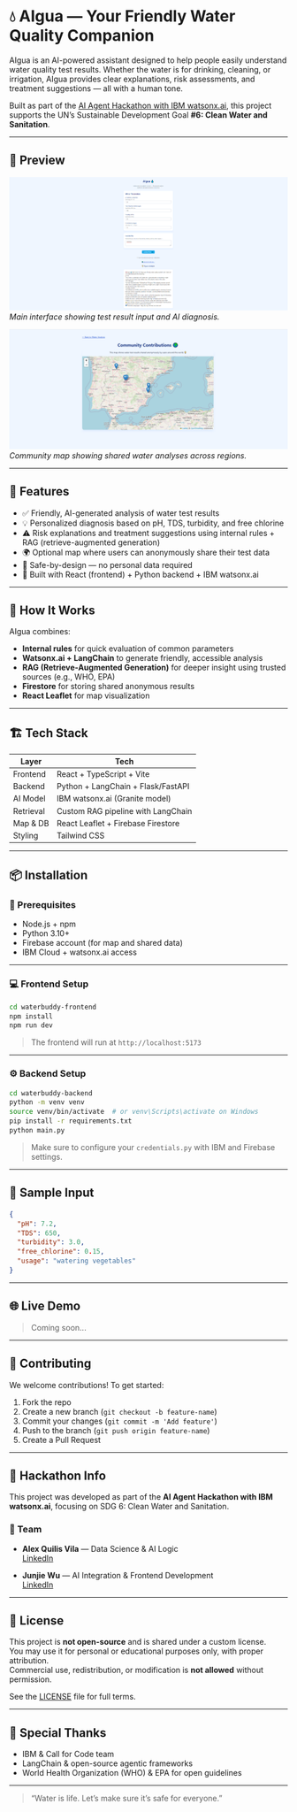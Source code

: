 # 💧 AIgua — Your Friendly Water Quality Companion

AIgua is an AI-powered assistant designed to help people easily understand water quality test results. Whether the water is for drinking, cleaning, or irrigation, AIgua provides clear explanations, risk assessments, and treatment suggestions — all with a human tone.

Built as part of the [AI Agent Hackathon with IBM watsonx.ai](https://developer.ibm.com/events/ai-agent-hackathon/), this project supports the UN’s Sustainable Development Goal **#6: Clean Water and Sanitation**.

---

## 📸 Preview

![AIgua screenshot 1](./screenshots/main-ui.png)  
*Main interface showing test result input and AI diagnosis.*

![AIgua screenshot 2](./screenshots/map-view.png)  
*Community map showing shared water analyses across regions.*

---

## 🚀 Features

- ✅ Friendly, AI-generated analysis of water test results  
- 💡 Personalized diagnosis based on pH, TDS, turbidity, and free chlorine  
- ⚠️ Risk explanations and treatment suggestions using internal rules + RAG (retrieve-augmented generation)  
- 🌍 Optional map where users can anonymously share their test data  
- 🔐 Safe-by-design — no personal data required  
- 📱 Built with React (frontend) + Python backend + IBM watsonx.ai  

---

## 🧠 How It Works

AIgua combines:
- **Internal rules** for quick evaluation of common parameters  
- **Watsonx.ai + LangChain** to generate friendly, accessible analysis  
- **RAG (Retrieve-Augmented Generation)** for deeper insight using trusted sources (e.g., WHO, EPA)  
- **Firestore** for storing shared anonymous results  
- **React Leaflet** for map visualization  

---

## 🏗 Tech Stack

| Layer         | Tech                              |
|---------------|-----------------------------------|
| Frontend      | React + TypeScript + Vite         |
| Backend       | Python + LangChain + Flask/FastAPI |
| AI Model      | IBM watsonx.ai (Granite model)    |
| Retrieval     | Custom RAG pipeline with LangChain |
| Map & DB      | React Leaflet + Firebase Firestore |
| Styling       | Tailwind CSS                      |

---

## 📦 Installation

### 🔧 Prerequisites

- Node.js + npm  
- Python 3.10+  
- Firebase account (for map and shared data)  
- IBM Cloud + watsonx.ai access  

---

### 💻 Frontend Setup

```bash
cd waterbuddy-frontend
npm install
npm run dev
```

> The frontend will run at `http://localhost:5173`

---

### ⚙️ Backend Setup

```bash
cd waterbuddy-backend
python -m venv venv
source venv/bin/activate  # or venv\Scripts\activate on Windows
pip install -r requirements.txt
python main.py
```

> Make sure to configure your `credentials.py` with IBM and Firebase settings.

---

## 🧪 Sample Input

```json
{
  "pH": 7.2,
  "TDS": 650,
  "turbidity": 3.0,
  "free_chlorine": 0.15,
  "usage": "watering vegetables"
}
```

---

## 🌐 Live Demo

> Coming soon...

---

## 🤝 Contributing

We welcome contributions! To get started:

1. Fork the repo  
2. Create a new branch (`git checkout -b feature-name`)  
3. Commit your changes (`git commit -m 'Add feature'`)  
4. Push to the branch (`git push origin feature-name`)  
5. Create a Pull Request  

---

## 🎯 Hackathon Info

This project was developed as part of the **AI Agent Hackathon with IBM watsonx.ai**, focusing on SDG 6: Clean Water and Sanitation.

### 👥 Team

- **Alex Quilis Vila** — Data Science & AI Logic  
  [LinkedIn](https://www.linkedin.com/in/alex-quilis-vila/)
  
- **Junjie Wu** — AI Integration & Frontend Development  
  [LinkedIn](https://www.linkedin.com/in/junjie-wu-jj/)  

---

## 📄 License

This project is **not open-source** and is shared under a custom license.  
You may use it for personal or educational purposes only, with proper attribution.  
Commercial use, redistribution, or modification is **not allowed** without permission.

See the [LICENSE](./LICENSE) file for full terms.

---

## 💙 Special Thanks

- IBM & Call for Code team  
- LangChain & open-source agentic frameworks  
- World Health Organization (WHO) & EPA for open guidelines  

---

> “Water is life. Let’s make sure it’s safe for everyone.”
